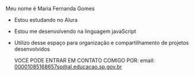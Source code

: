 Meu nome é Maria Fernanda Gomes
* Estou estudando no Alura
* Estou me desenvolvendo na linguagem javaScript
* Utilizo desse espaço para organização e compartilhamento de projetos desenvolvidos
  
  VOCE PODE ENTRAR EM CONTATO COMIGO POR:
  email: 00001085168657sp@al.educacao.sp.gov.br
